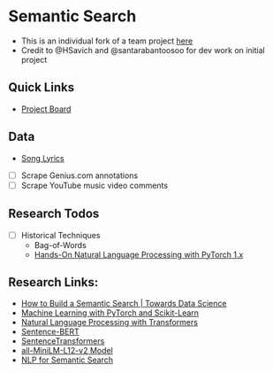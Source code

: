 # Semantic Search

- This is an individual fork of a team project [here](https://github.com/santarabantoosoo/semantic_song_search)
- Credit to @HSavich and @santarabantoosoo for dev work on initial project

## Quick Links
- [Project Board](https://github.com/users/sheacon/projects/2)

## Data

- [Song Lyrics](https://www.kaggle.com/datasets/nikhilnayak123/5-million-song-lyrics-dataset)
- [ ] Scrape Genius.com annotations
- [ ] Scrape YouTube music video comments

## Research Todos
- [ ] Historical Techniques
  - Bag-of-Words
  - [Hands-On Natural Language Processing with PyTorch 1.x](https://learning.oreilly.com/library/view/hands-on-natural-language/9781789802740/)

## Research Links:   

- [How to Build a Semantic Search | Towards Data Science](https://towardsdatascience.com/how-to-build-a-semantic-search-engine-with-transformers-and-faiss-dcbea307a0e8)
- [Machine Learning with PyTorch and Scikit-Learn](https://learning.oreilly.com/library/view/machine-learning-with/9781801819312/)
- [Natural Language Processing with Transformers](https://learning.oreilly.com/library/view/natural-language-processing/9781098136789/)
- [Sentence-BERT](https://arxiv.org/abs/1908.10084)
- [SentenceTransformers](https://www.sbert.net/index.html)
- [all-MiniLM-L12-v2 Model](https://huggingface.co/sentence-transformers/all-MiniLM-L12-v2)
- [NLP for Semantic Search](https://www.pinecone.io/learn/fine-tune-sentence-transformers-mnr/)
